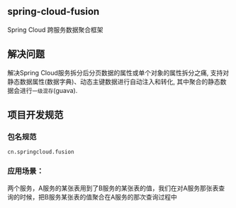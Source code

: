  ## spring-cloud-fusion
  Spring Cloud 跨服务数据聚合框架
  
 ## 解决问题
  解决Spring Cloud服务拆分后分页数据的属性或单个对象的属性拆分之痛,
  支持对静态数据属性(数据字典)、动态主键数据进行自动注入和转化, 其中聚合的静态数据会进行`一级混存`(guava).
  
 ## 项目开发规范
 ### 包名规范
    cn.springcloud.fusion
  
 ### 应用场景：
  两个服务，A服务的某张表用到了B服务的某张表的值，我们在对A服务那张表查询的时候，把B服务某张表的值聚合在A服务的那次查询过程中
